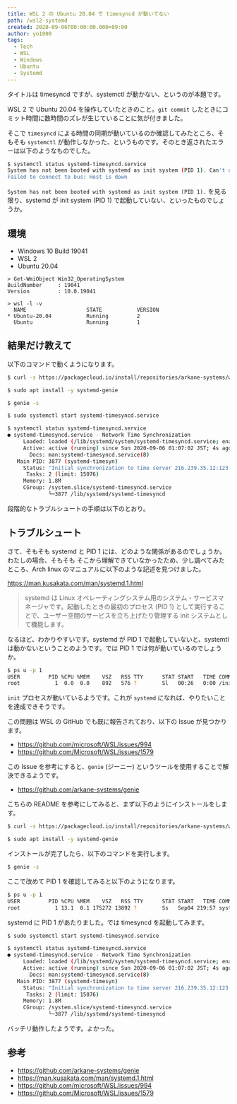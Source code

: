 ```yaml
---
title: WSL 2 の Ubuntu 20.04 で timesyncd が動いてない
path: /wsl2-systemd
created: 2020-09-06T00:00:00.000+09:00
author: yo1000
tags:
  - Tech
  - WSL
  - Windows
  - Ubuntu
  - Systemd
---
```


タイトルは timesyncd ですが、systemctl が動かない、というのが本題です。

WSL 2 で Ubuntu 20.04 を操作していたときのこと。`git commit` したときにコミット時間に数時間のズレが生じていることに気が付きました。

そこで `timesyncd` による時間の同期が動いているのか確認してみたところ、そもそも `systemctl` が動作しなかった、というものです。そのとき返されたエラーは以下のようなものでした。

```bash
$ systemctl status systemd-timesyncd.service
System has not been booted with systemd as init system (PID 1). Can't operate.
Failed to connect to bus: Host is down
```

`System has not been booted with systemd as init system (PID 1).` を見る限り、systemd が init system (PID 1) で起動していない、といったものでしょうか。


## 環境
* Windows 10 Build 19041
* WSL 2
* Ubuntu 20.04

```
> Get-WmiObject Win32_OperatingSystem
BuildNumber     : 19041
Version         : 10.0.19041

> wsl -l -v
  NAME                   STATE           VERSION
* Ubuntu-20.04           Running         2
  Ubuntu                 Running         1
```


## 結果だけ教えて
以下のコマンドで動くようになります。

```bash
$ curl -s https://packagecloud.io/install/repositories/arkane-systems/wsl-translinux/script.deb.sh | sudo bash

$ sudo apt install -y systemd-genie

$ genie -s

$ sudo systemctl start systemd-timesyncd.service

$ systemctl status systemd-timesyncd.service
● systemd-timesyncd.service - Network Time Synchronization
     Loaded: loaded (/lib/systemd/system/systemd-timesyncd.service; enabled; vendor preset: enabled)
     Active: active (running) since Sun 2020-09-06 01:07:02 JST; 4s ago
       Docs: man:systemd-timesyncd.service(8)
   Main PID: 3877 (systemd-timesyn)
     Status: "Initial synchronization to time server 216.239.35.12:123 (time.google.com)."
      Tasks: 2 (limit: 15076)
     Memory: 1.8M
     CGroup: /system.slice/systemd-timesyncd.service
             └─3877 /lib/systemd/systemd-timesyncd
```

段階的なトラブルシュートの手順は以下のとおり。


## トラブルシュート
さて、そもそも systemd と PID 1 には、どのような関係があるのでしょうか。わたしの場合、そもそも そこから理解できていなかったため、少し調べてみたところ、Arch linux のマニュアルに以下のような記述を見つけました。

https://man.kusakata.com/man/systemd.1.html

> systemd は Linux オペレーティングシステム用のシステム・サービスマネージャです。起動したときの最初のプロセス (PID 1) として実行することで、ユーザー空間のサービスを立ち上げたり管理する init システムとして機能します。

なるほど、わかりやすいです。systemd が PID 1 で起動していないと、systemtl は動かないということのようです。では PID 1 では何が動いているのでしょうか。

```bash
$ ps u -p 1
USER         PID %CPU %MEM    VSZ   RSS TTY      STAT START   TIME COMMAND
root           1  0.0  0.0    892   576 ?        Sl   00:26   0:00 /init
```

`init` プロセスが動いているようです。これが `systemd` になれば、やりたいことを達成できそうです。

この問題は WSL の GitHub でも既に報告されており、以下の Issue が見つかります。

* https://github.com/microsoft/WSL/issues/994
* https://github.com/Microsoft/WSL/issues/1579

この Issue を参考にすると、`genie` (ジーニー) というツールを使用することで解決できるようです。

* https://github.com/arkane-systems/genie

こちらの README を参考にしてみると、まず以下のようにインストールをします。

```bash
$ curl -s https://packagecloud.io/install/repositories/arkane-systems/wsl-translinux/script.deb.sh | sudo bash

$ sudo apt install -y systemd-genie
```

インストールが完了したら、以下のコマンドを実行します。

```bash
$ genie -s
```

ここで改めて PID 1 を確認してみると以下のようになります。

```bash
$ ps u -p 1
USER         PID %CPU %MEM    VSZ   RSS TTY      STAT START   TIME COMMAND
root           1 13.1  0.1 175272 13892 ?        Ss   Sep04 219:57 systemd
```

systemd に PID 1 があたりました。では timesyncd を起動してみます。

```bash
$ sudo systemctl start systemd-timesyncd.service

$ systemctl status systemd-timesyncd.service
● systemd-timesyncd.service - Network Time Synchronization
     Loaded: loaded (/lib/systemd/system/systemd-timesyncd.service; enabled; vendor preset: enabled)
     Active: active (running) since Sun 2020-09-06 01:07:02 JST; 4s ago
       Docs: man:systemd-timesyncd.service(8)
   Main PID: 3877 (systemd-timesyn)
     Status: "Initial synchronization to time server 216.239.35.12:123 (time.google.com)."
      Tasks: 2 (limit: 15076)
     Memory: 1.8M
     CGroup: /system.slice/systemd-timesyncd.service
             └─3877 /lib/systemd/systemd-timesyncd
```

バッチリ動作したようです。よかった。


## 参考
* https://github.com/arkane-systems/genie
* https://man.kusakata.com/man/systemd.1.html
* https://github.com/microsoft/WSL/issues/994
* https://github.com/Microsoft/WSL/issues/1579
